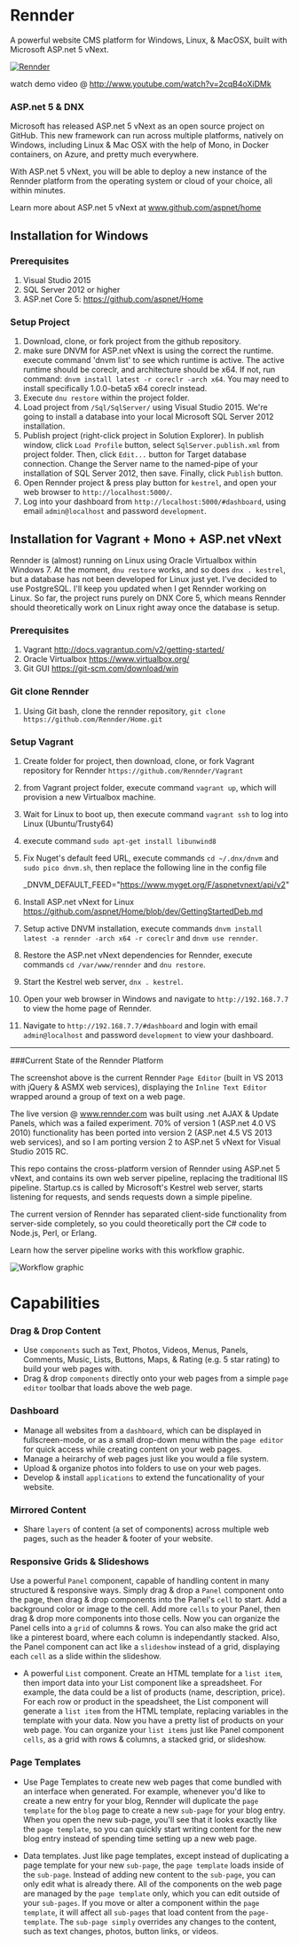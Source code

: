 # Rennder
A powerful website CMS platform for Windows, Linux, &amp; MacOSX, built with Microsoft ASP.net 5 vNext.

[![Rennder](http://www.rennder.com/content/websites/1/media/oahjoffjrx.png)](http://www.youtube.com/watch?v=2cqB4oXiDMk)

watch demo video @ http://www.youtube.com/watch?v=2cqB4oXiDMk

### ASP.net 5 & DNX
Microsoft has released ASP.net 5 vNext as an open source project on GitHub. This new framework can run across multiple platforms, natively on Windows, including Linux & Mac OSX with the help of Mono, in Docker containers, on Azure, and pretty much everywhere.

With ASP.net 5 vNext, you will be able to deploy a new instance of the Rennder platform from the operating system or cloud of your choice, all within minutes.

Learn more about ASP.net 5 vNext at www.github.com/aspnet/home

## Installation for Windows
### Prerequisites
1. Visual Studio 2015
2. SQL Server 2012 or higher
3. ASP.net Core 5: https://github.com/aspnet/Home

### Setup Project
1. Download, clone, or fork project from the github repository.
2. make sure DNVM for ASP.net vNext is using the correct the runtime. execute command 'dnvm list' to see which runtime is active. The active runtime should be coreclr, and architecture should be x64. If not, run command: `dnvm install latest -r coreclr -arch x64`. You may need to install specifically 1.0.0-beta5 x64 coreclr instead.
3. Execute `dnu restore` within the project folder.
4. Load project from `/Sql/SqlServer/` using Visual Studio 2015. We're going to install a database into your local Microsoft SQL Server 2012 installation.
5. Publish project (right-click project in Solution Explorer). In publish window, click `Load Profile` button, select `SqlServer.publish.xml` from project folder. Then, click `Edit...` button for Target database connection. Change the Server name to the named-pipe of your installation of SQL Server 2012, then save. Finally, click `Publish` button.
6. Open Rennder project & press play button for `kestrel`, and open your web browser to `http://localhost:5000/`.
7. Log into your dashboard from `http://localhost:5000/#dashboard`, using email `admin@localhost` and password `development`.



## Installation for Vagrant + Mono + ASP.net vNext
Rennder is (almost) running on Linux using Oracle Virtualbox within Windows 7. At the moment, `dnu restore` works, and so does `dnx . kestrel`, but a database has not been developed for Linux just yet. I've decided to use PostgreSQL. I'll keep you updated when I get Rennder working on Linux. So far, the project runs purely on DNX Core 5, which means Rennder should theoretically work on Linux right away once the database is setup.

### Prerequisites
1. Vagrant http://docs.vagrantup.com/v2/getting-started/
2. Oracle Virtualbox https://www.virtualbox.org/
3. Git GUI https://git-scm.com/download/win

### Git clone Rennder
1. Using Git bash, clone the rennder repository, `git clone https://github.com/Rennder/Home.git`

### Setup Vagrant
1. Create folder for project, then download, clone, or fork Vagrant repository for Rennder `https://github.com/Rennder/Vagrant`
2. from Vagrant project folder, execute command `vagrant up`, which will provision a new Virtualbox machine.
3. Wait for Linux to boot up, then execute command `vagrant ssh` to log into Linux (Ubuntu/Trusty64)
4. execute command `sudo apt-get install libunwind8`
5. Fix Nuget's default feed URL, execute commands `cd ~/.dnx/dnvm` and `sudo pico dnvm.sh`, then replace the following line in the config file

    _DNVM_DEFAULT_FEED="https://www.myget.org/F/aspnetvnext/api/v2"
    
6. Install ASP.net vNext for Linux https://github.com/aspnet/Home/blob/dev/GettingStartedDeb.md
7. Setup active DNVM installation, execute commands `dnvm install latest -a rennder -arch x64 -r coreclr` and `dnvm use rennder`.
8. Restore the ASP.net vNext dependencies for Rennder, execute commands `cd /var/www/rennder` and `dnu restore`.
9. Start the Kestrel web server, `dnx . kestrel`.
10. Open your web browser in Windows and navigate to `http://192.168.7.7` to view the home page of Rennder.
11. Navigate to `http://192.168.7.7/#dashboard` and login with email `admin@localhost` and password `development` to view your dashboard.
 
***

###Current State of the Rennder Platform

The screenshot above is the current Rennder `Page Editor` (built in VS 2013 with jQuery & ASMX web services), displaying the `Inline Text Editor` wrapped around a group of text on a web page.

The live version @ www.rennder.com was built using .net AJAX & Update Panels, which was a failed experiment. 70% of version 1 (ASP.net 4.0 VS 2010) functionality has been ported into version 2 (ASP.net 4.5 VS 2013 web services), and so I am porting version 2 to ASP.net 5 vNext for Visual Studio 2015 RC. 

This repo contains the cross-platform version of Rennder using ASP.net 5 vNext, and contains its own web server pipeline, replacing the traditional IIS pipeline. Startup.cs is called by Microsoft's Kestrel web server, starts listening for requests, and sends requests down a simple pipeline.

The current version of Rennder has separated client-side functionality from server-side completely, so you could theoretically port the C# code to Node.js, Perl, or Erlang. 

Learn how the server pipeline works with this workflow graphic.

![Workflow graphic](http://www.rennder.com/content/websites/1/media/wshbbbdebf.jpg)

# Capabilities

### Drag & Drop Content
 * Use `components` such as Text, Photos, Videos, Menus, Panels, Comments, Music, Lists, Buttons, Maps, & Rating (e.g. 5 star rating) to build your web pages with.
 * Drag & drop `components` directly onto your web pages from a simple `page editor` toolbar that loads above the web page.

### Dashboard
 * Manage all websites from a `dashboard`, which can be displayed in fullscreen-mode, or as a small drop-down menu within the `page editor` for quick access while creating content on your web pages.
 * Manage a heirarchy of web pages just like you would a file system.
 * Upload & organize photos into folders to use on your web pages. 
 * Develop & install `applications` to extend the funcationality of your website.
 
### Mirrored Content 
 * Share `layers` of content (a set of components) across multiple web pages, such as the header & footer of your website.

### Responsive Grids & Slideshows
Use a powerful `Panel` component, capable of handling content in many structured & responsive ways. Simply drag & drop a `Panel` component onto the page, then drag & drop components into the Panel's `cell` to start. Add a background color or image to the cell. Add more `cells` to your Panel, then drag & drop more components into those cells. Now you can organize the Panel cells into a `grid` of columns & rows. You can also make the grid act like a pinterest board, where each column is independantly stacked. 
Also, the Panel component can act like a `slideshow` instead of a grid, displaying each `cell` as a slide within the slideshow. 

 * A powerful `List` component. Create an HTML template for a `list item`, then import data into your List component like a spreadsheet. For example, the data could be a list of products (name, description, price). For each row or product in the speadsheet, the List component will generate a `list item` from the HTML template, replacing variables in the template with your data. Now you have a pretty list of products on your web page. You can organize your `list items` just like Panel component `cells`, as a grid with rows & columns, a stacked grid, or slideshow.

### Page Templates
 * Use Page Templates to create new web pages that come bundled with an interface when generated. For example, whenever you'd like to create a new entry for your blog, Rennder will duplicate the `page template` for the `blog` page to create a new `sub-page` for your blog entry. When you open the new sub-page, you'll see that it looks exactly like the `page template`, so you can quickly start writing content for the new blog entry instead of spending time setting up a new web page.

 * Data templates. Just like page templates, except instead of duplicating a page template for your new `sub-page`, the `page template` loads inside of the `sub-page`. Instead of adding new content to the `sub-page`, you can only edit what is already there. All of the components on the web page are managed by the `page template` only, which you can edit outside of your `sub-pages`. If you move or alter a component within the `page template`, it will affect all `sub-pages` that load content from the `page-template`. The `sub-page simply` overrides any changes to the content, such as text changes, photos, button links, or videos.
